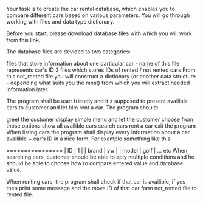 Your task is to create the car rental database, which enables you to compare different cars based on various parameters. You will go through working with files and data type dictionary.

Before you start, please download database files with which you will work from this link.

The database files are devided to two categories:

files that store information about one particular car - name of this file represents car's ID
2 files which stores IDs of rented / not rented cars
From this not_rented file you will construct a dictionary (or another data structure - depending what suits you the most) from which you will extract needed information later.

The program shall be user friendly and it's supposed to present availible cars to customer and let him rent a car. The program should:

greet the customer
display simple menu and let the customer choose from those options
show all availible cars
search cars
rent a car
exit the program
When listing cars the program shall display every information about a car availible + car's ID in a nice form. For example something like this:

================
|  ID   |   1  |
| brand |  vw  |
| model | golf |
... etc
When searching cars, customer should be able to aply multiple conditions and he should be able to choose how to compare entered value and database value.

When renting cars, the program shall check if that car is availible, if yes then print some message and the move ID of that car form not_rented file to rented file.
